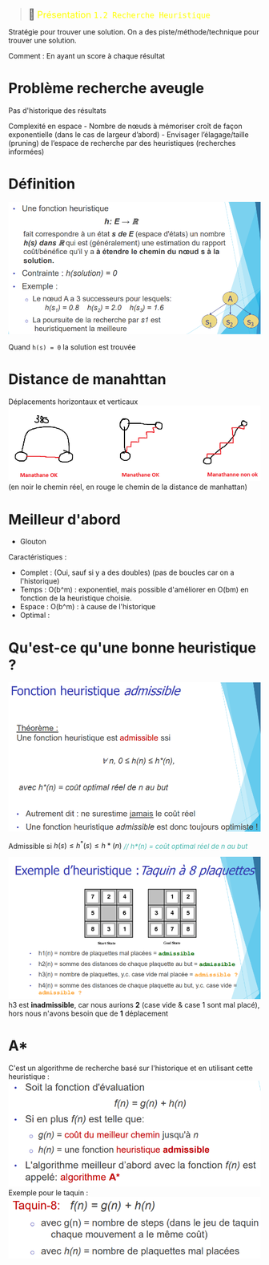 > <span style="font-size: 1.5em">📖</span> <span style="color: yellow; font-size: 1.3em;">Présentation `1.2 Recherche Heuristique`</span>

Stratégie pour trouver une solution.
On a des piste/méthode/technique pour trouver une solution.

Comment : En ayant un score à chaque résultat

# Problème recherche aveugle
Pas d'historique des résultats

Complexité en espace
    - Nombre de nœuds à mémoriser croît de façon exponentielle (dans le cas de largeur d’abord)
    - Envisager l’élagage/taille (pruning) de l’espace de recherche par des heuristiques (recherches informées)

# Définition
![](Screen/2022-10-04-13-50-02.png)

Quand `h(s) = 0` la solution est trouvée

# Distance de manahttan
Déplacements horizontaux et verticaux
![](Screen/2022-10-18-13-52-00.png)
(en noir le chemin réel, en rouge le chemin de la distance de manhattan)

# Meilleur d'abord
 - Glouton

Caractéristiques :
- Complet : (Oui, sauf si y a des doubles) (pas de boucles car on a l'historique) 
- Temps : O(b^m) : exponentiel, mais possible d'améliorer en O(bm) en fonction de la heuristique choisie.
- Espace : O(b^m) : à cause de l'historique
- Optimal :

# Qu'est-ce qu'une bonne heuristique ?
![](Screen/2022-10-18-13-20-02.png)

Admissible si $h(s) \leq h^*(s) \leq h*(n)$ <span style="color: #46b7ae; font-style: italic; font-size: 0.85rem">// h*(n) = coût optimal réel de n au but</span> 

![](Screen/2022-10-04-14-30-54.png)
h3 est **inadmissible**, car nous aurions **2** (case vide & case 1 sont mal placé), hors nous n'avons besoin que de **1** déplacement

# A*
C'est un algorithme de recherche basé sur l'historique et en utilisant cette heuristique : 
![](Screen/2022-10-18-13-25-28.png) 
Exemple pour le taquin : ![](Screen/2022-10-18-13-26-14.png)
